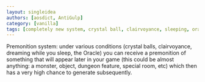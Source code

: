 ```yaml
---
layout: singleidea
authors: [aosdict, AntiGulp]
category: [vanilla]
tags: [completely new system, crystal ball, clairvoyance, sleeping, oracle]
---
```

Premonition system: under various conditions (crystal balls, clairvoyance, dreaming while you sleep, the Oracle) you can receive a premonition of something that will appear later in your game (this could be almost anything: a monster, object, dungeon feature, special room, etc) which then has a very high chance to generate subsequently.
